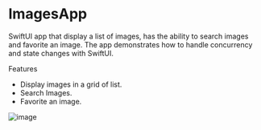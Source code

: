 # ImagesApp

SwiftUI app that display a list of images, has the ability to search images and favorite an image. The app demonstrates how to handle concurrency and state changes with SwiftUI. 

Features

- Display images in a grid of list.
- Search Images.
- Favorite an image.



![image](https://user-images.githubusercontent.com/43711479/139517214-f707bf2e-ee0a-497c-99b1-0dd740254fae.jpeg)


